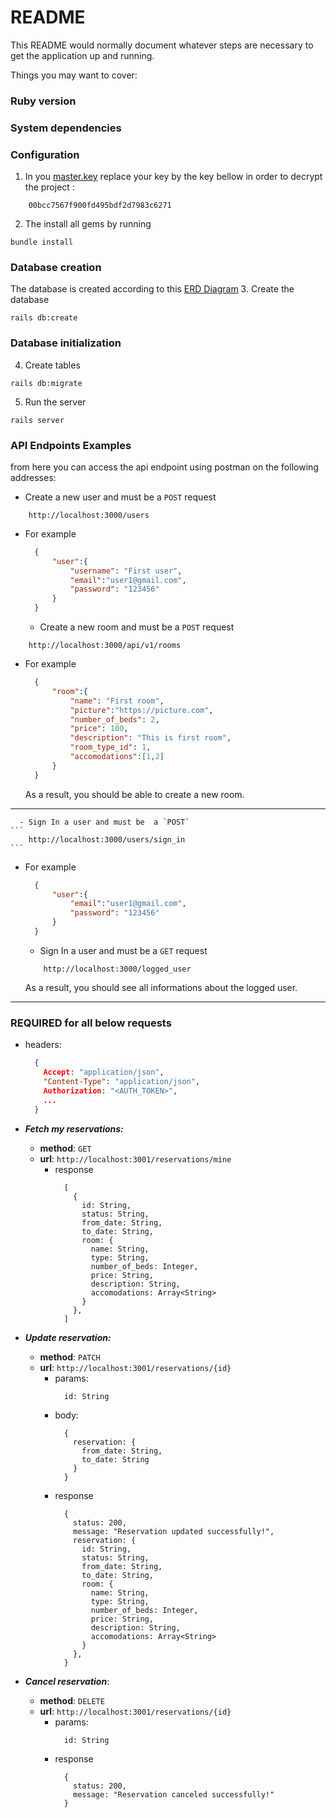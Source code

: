 # README

This README would normally document whatever steps are necessary to get the
application up and running.

Things you may want to cover:

### Ruby version

### System dependencies

### Configuration

 1. In you [master.key](/config/master.key) replace your key by the key bellow in order to decrypt the project : 
```
    00bcc7567f900fd495bdf2d7983c6271
```
  2. The install all gems by running 
  ```
  bundle install
  ```
### Database creation
  The database is created according to this [ERD Diagram](https://drawsql.app/teams/steve72/diagrams/final-capstone)
  3. Create the database
  ```
  rails db:create
  ```
### Database initialization
  4. Create tables
  ```
  rails db:migrate
  ```
  5. Run the server
  ```
  rails server
  ```

### API Endpoints Examples
  from here you can access the api endpoint using postman on the following addresses:

  - Create a new user and must be  a `POST` request
  ```
      http://localhost:3000/users
  ```
  - For example
    ```JSON
      {
          "user":{
              "username": "First user",
              "email":"user1@gmail.com",
              "password": "123456"
          }
      }
    ```
      - Create a new room and must be  a `POST` request
  ```
      http://localhost:3000/api/v1/rooms
  ```
  - For example
    ```JSON
      {
          "room":{
              "name": "First room",
              "picture":"https://picture.com",
              "number_of_beds": 2,
              "price": 100,
              "description": "This is first room",
              "room_type_id": 1,
              "accomodations":[1,2]
          }
      }
    ```
      As a result, you should be able to create a new room.
  -----

      - Sign In a user and must be  a `POST`
    ```
        http://localhost:3000/users/sign_in
    ```
  - For example
    ```JSON
      {
          "user":{
              "email":"user1@gmail.com",
              "password": "123456"
          }
      }
    ```
      - Sign In a user and must be a `GET` request
    ```
        http://localhost:3000/logged_user
    ```
    As a result, you should see all informations about the logged user.
  -----
 
  ### **REQUIRED** for all below requests
  - headers:
    ```JSON
      {
        Accept: "application/json",
        "Content-Type": "application/json",
        Authorization: "<AUTH_TOKEN>",
        ...
      }
    ```

  - _**Fetch my reservations:**_
    - **method**: `GET`
    - **url**: `http://localhost:3001/reservations/mine`
      - response
        ```TS
          [
            {
              id: String,
              status: String,
              from_date: String,
              to_date: String,
              room: {
                name: String,
                type: String,
                number_of_beds: Integer,
                price: String,
                description: String,
                accomodations: Array<String>
              }
            },
          ]
        ```

  - _**Update reservation:**_
    - **method**: `PATCH`
    - **url**: `http://localhost:3001/reservations/{id}`
      - params: 
        ```JS
          id: String
        ```
      - body:
        ```JS
          {
            reservation: {
              from_date: String,
              to_date: String
            }
          }
        ```
      - response
        ```JS
          {
            status: 200,
            message: "Reservation updated successfully!",
            reservation: {
              id: String,
              status: String,
              from_date: String,
              to_date: String,
              room: {
                name: String,
                type: String,
                number_of_beds: Integer,
                price: String,
                description: String,
                accomodations: Array<String>
              }
            },
          }
        ```

  - _**Cancel reservation**_:
    - **method**: `DELETE`
    - **url**: `http://localhost:3001/reservations/{id}`
      - params: 
        ```TS
          id: String
        ```
      - response
        ```TS
          {
            status: 200,
            message: "Reservation canceled successfully!"
          }
        ```
